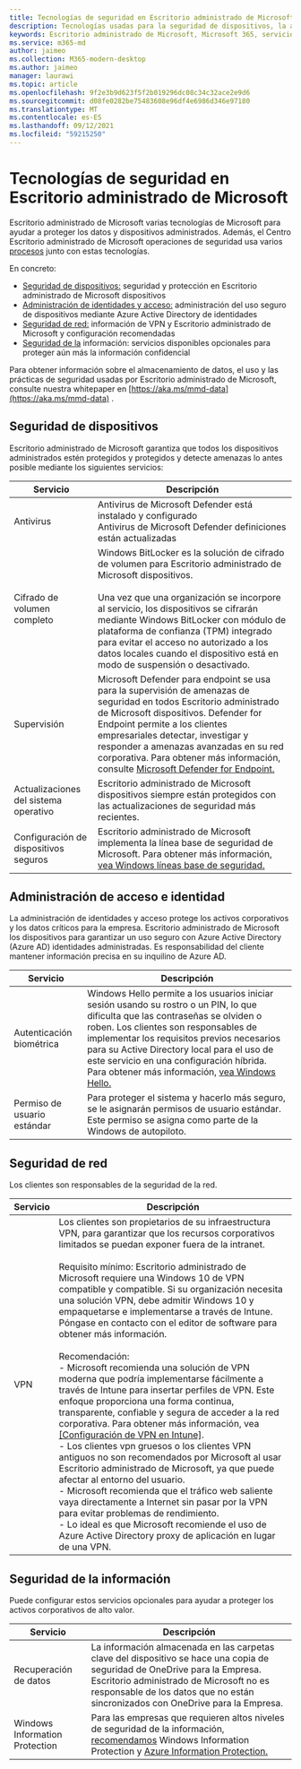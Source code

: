 ```yaml
---
title: Tecnologías de seguridad en Escritorio administrado de Microsoft
description: Tecnologías usadas para la seguridad de dispositivos, la administración de identidades y acceso, la seguridad de red y la seguridad de la información
keywords: Escritorio administrado de Microsoft, Microsoft 365, servicio, documentación
ms.service: m365-md
author: jaimeo
ms.collection: M365-modern-desktop
ms.author: jaimeo
manager: laurawi
ms.topic: article
ms.openlocfilehash: 9f2e3b9d623f5f2b019296dc08c34c32ace2e9d6
ms.sourcegitcommit: d08fe0282be75483608e96df4e6986d346e97180
ms.translationtype: MT
ms.contentlocale: es-ES
ms.lasthandoff: 09/12/2021
ms.locfileid: "59215250"
---
```

# <a name="security-technologies-in-microsoft-managed-desktop"></a>Tecnologías de seguridad en Escritorio administrado de Microsoft

<!--Security, also Onboarding doc: data handling/store, privileged account access -->

Escritorio administrado de Microsoft varias tecnologías de Microsoft para ayudar a proteger los datos y dispositivos administrados. Además, el Centro Escritorio administrado de Microsoft operaciones de seguridad usa varios [procesos](security-operations.md) junto con estas tecnologías.

En concreto:

- [Seguridad de dispositivos:](#device-security) seguridad y protección en Escritorio administrado de Microsoft dispositivos
- [Administración de identidades y acceso:](#identity-and-access-management) administración del uso seguro de dispositivos mediante Azure Active Directory de identidades
- [Seguridad de red:](#network-security) información de VPN y Escritorio administrado de Microsoft y configuración recomendadas
- [Seguridad de la](#information-security) información: servicios disponibles opcionales para proteger aún más la información confidencial

Para obtener información sobre el almacenamiento de datos, el uso y las prácticas de seguridad usadas por Escritorio administrado de Microsoft, consulte nuestra whitepaper en [https://aka.ms/mmd-data](https://aka.ms/mmd-data) .


## <a name="device-security"></a>Seguridad de dispositivos

Escritorio administrado de Microsoft garantiza que todos los dispositivos administrados estén protegidos y protegidos y detecte amenazas lo antes posible mediante los siguientes servicios:

Servicio | Descripción
--- | ---
Antivirus | Antivirus de Microsoft Defender está instalado y configurado<br>Antivirus de Microsoft Defender definiciones están actualizadas
Cifrado de volumen completo | Windows BitLocker es la solución de cifrado de volumen para Escritorio administrado de Microsoft dispositivos.<br><br>Una vez que una organización se incorpore al servicio, los dispositivos se cifrarán mediante Windows BitLocker con módulo de plataforma de confianza (TPM) integrado para evitar el acceso no autorizado a los datos locales cuando el dispositivo está en modo de suspensión o desactivado.
Supervisión | Microsoft Defender para endpoint se usa para la supervisión de amenazas de seguridad en todos Escritorio administrado de Microsoft dispositivos. Defender for Endpoint permite a los clientes empresariales detectar, investigar y responder a amenazas avanzadas en su red corporativa. Para obtener más información, consulte [Microsoft Defender for Endpoint.](/windows/threat-protection/windows-defender-atp/windows-defender-advanced-threat-protection)
Actualizaciones del sistema operativo | Escritorio administrado de Microsoft dispositivos siempre están protegidos con las actualizaciones de seguridad más recientes.
Configuración de dispositivos seguros | Escritorio administrado de Microsoft implementa la línea base de seguridad de Microsoft. Para obtener más información, [vea Windows líneas base de seguridad.](/windows/security/threat-protection/windows-security-baselines)



## <a name="identity-and-access-management"></a>Administración de acceso e identidad  

La administración de identidades y acceso protege los activos corporativos y los datos críticos para la empresa. Escritorio administrado de Microsoft los dispositivos para garantizar un uso seguro con Azure Active Directory (Azure AD) identidades administradas. Es responsabilidad del cliente mantener información precisa en su inquilino de Azure AD.

Servicio | Descripción
--- | ---
Autenticación biométrica | Windows Hello permite a los usuarios iniciar sesión usando su rostro o un PIN, lo que dificulta que las contraseñas se olviden o roben. Los clientes son responsables de implementar los requisitos previos necesarios para su Active Directory local para el uso de este servicio en una configuración híbrida. Para obtener más información, [vea Windows Hello.](/windows-hardware/design/device-experiences/windows-hello) 
Permiso de usuario estándar | Para proteger el sistema y hacerlo más seguro, se le asignarán permisos de usuario estándar. Este permiso se asigna como parte de la Windows de autopiloto.



## <a name="network-security"></a>Seguridad de red

Los clientes son responsables de la seguridad de la red. 

Servicio | Descripción
--- | ---
VPN | Los clientes son propietarios de su infraestructura VPN, para garantizar que los recursos corporativos limitados se puedan exponer fuera de la intranet.<br><br>Requisito mínimo: Escritorio administrado de Microsoft requiere una Windows 10 de VPN compatible y compatible. Si su organización necesita una solución VPN, debe admitir Windows 10 y empaquetarse e implementarse a través de Intune. Póngase en contacto con el editor de software para obtener más información.<br><br>Recomendación:<br>- Microsoft recomienda una solución de VPN moderna que podría implementarse fácilmente a través de Intune para insertar perfiles de VPN. Este enfoque proporciona una forma continua, transparente, confiable y segura de acceder a la red corporativa. Para obtener más información, vea [[Configuración de VPN en Intune]](/intune/vpn-settings-configure).<br>- Los clientes vpn gruesos o los clientes VPN antiguos no son recomendados por Microsoft al usar Escritorio administrado de Microsoft, ya que puede afectar al entorno del usuario.<br>- Microsoft recomienda que el tráfico web saliente vaya directamente a Internet sin pasar por la VPN para evitar problemas de rendimiento.<br>- Lo ideal es que Microsoft recomiende el uso de Azure Active Directory proxy de aplicación en lugar de una VPN.


## <a name="information-security"></a>Seguridad de la información

Puede configurar estos servicios opcionales para ayudar a proteger los activos corporativos de alto valor. 

Servicio | Descripción
--- | ---
Recuperación de datos  | La información almacenada en las carpetas clave del dispositivo se hace una copia de seguridad de OneDrive para la Empresa. Escritorio administrado de Microsoft no es responsable de los datos que no están sincronizados con OneDrive para la Empresa.
Windows Information Protection | Para las empresas que requieren altos niveles de seguridad de la información, [recomendamos](/windows/threat-protection/windows-information-protection/protect-enterprise-data-using-wip) Windows Information Protection y [Azure Information Protection.](https://www.microsoft.com/cloud-platform/azure-information-protection)
